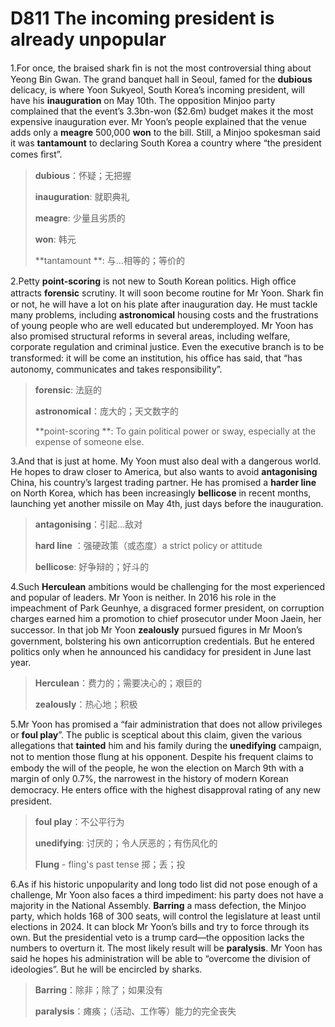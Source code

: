 # D811 The incoming president is already unpopular
1.For once, the braised shark ﬁn is not the most controversial thing about Yeong Bin Gwan. The grand banquet hall in Seoul, famed for the **dubious** delicacy, is where Yoon Sukyeol, South Korea’s incoming president, will have his **inauguration** on May 10th. The opposition Minjoo party complained that the event’s 3.3bn-won ($2.6m) budget makes it the most expensive inauguration ever. Mr Yoon’s people explained that the venue adds only a **meagre** 500,000 **won** to the bill. Still, a Minjoo spokesman said it was **tantamount** to declaring South Korea a country where “the president comes ﬁrst”.

> **dubious**：怀疑；无把握
>
> **inauguration**: 就职典礼
>
> **meagre**: 少量且劣质的
>
> **won**: 韩元
>
> **tantamount **: 与…相等的；等价的
>

2.Petty **point-scoring** is not new to South Korean politics. High oﬃce attracts **forensic** scrutiny. It will soon become routine for Mr Yoon. Shark ﬁn or not, he will have a lot on his plate after inauguration day. He must tackle many problems, including **astronomical** housing costs and the frustrations of young people who are well educated but underemployed. Mr Yoon has also promised structural reforms in several areas, including welfare, corporate regulation and criminal justice. Even the executive branch is to be transformed: it will be come an institution, his oﬃce has said, that “has autonomy, communicates and takes responsibility”.

> **forensic**: 法庭的
>
> **astronomical**：庞大的；天文数字的
>
> **point-scoring **: To gain political power or sway, especially at the expense of someone else.
>

3.And that is just at home. My Yoon must also deal with a dangerous world. He hopes to draw closer to America, but also wants to avoid **antagonising** China, his country’s largest trading partner. He has promised a **harder line** on North Korea, which has been increasingly **bellicose** in recent months, launching yet another missile on May 4th, just days before the inauguration.

> **antagonising**：引起…敌对
>
> **hard line** ：强硬政策（或态度）a strict policy or attitude
>
> **bellicose**: 好争辩的；好斗的
>

4.Such **Herculean** ambitions would be challenging for the most experienced and popular of leaders. Mr Yoon is neither. In 2016 his role in the impeachment of Park Geunhye, a disgraced former president, on corruption charges earned him a promotion to chief prosecutor under Moon Jaein, her successor. In that job Mr Yoon **zealously** pursued ﬁgures in Mr Moon’s government, bolstering his own anticorruption credentials. But he entered politics only when he announced his candidacy for president in June last year.

> **Herculean**：费力的；需要决心的；艰巨的
>
> **zealously**：热心地；积极
>

5.Mr Yoon has promised a “fair administration that does not allow privileges or **foul play**”. The public is sceptical about this claim, given the various allegations that **tainted** him and his family during the **unedifying** campaign, not to mention those ﬂung at his opponent. Despite his frequent claims to embody the will of the people, he won the election on March 9th with a margin of only 0.7%, the narrowest in the history of modern Korean democracy. He enters oﬃce with the highest disapproval rating of any new president.

> **foul play**：不公平行为
>
> **unedifying**: 讨厌的；令人厌恶的；有伤风化的
>
> **Flung** - fling's past tense 掷；丢；投
>

6.As if his historic unpopularity and long todo list did not pose enough of a challenge, Mr Yoon also faces a third impediment: his party does not have a majority in the National Assembly. **Barring** a mass defection, the Minjoo party, which holds 168 of 300 seats, will control the legislature at least until elections in 2024. It can block Mr Yoon’s bills and try to force through its own. But the presidential veto is a trump card—the opposition lacks the numbers to overturn it. The most likely result will be **paralysis**. Mr Yoon has said he hopes his administration will be able to “overcome the division of ideologies”. But he will be encircled by sharks.

> **Barring**：除非；除了；如果没有
>
> **paralysis**：瘫痪；（活动、工作等）能力的完全丧失
>

